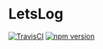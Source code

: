 # LetsLog

[![TravisCI](https://travis-ci.org/tFury/letslog.svg?branch=master)](https://travis-ci.org/tFury/letslog)
[![npm version](https://badge.fury.io/js/letslog.svg)](https://www.npmjs.com/package/letslog)
